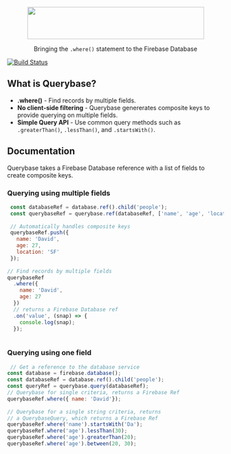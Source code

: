 <p align="center">
  <img height="75px" width="411px" src="https://raw.githubusercontent.com/davideast/Querybase/master/logos/logo-large.png">
  <p align="center">Bringing the <code>.where()</code> statement to the Firebase Database</p>
</p>

[![Build Status](https://travis-ci.org/davideast/Querybase.svg?branch=master)](https://travis-ci.org/davideast/Querybase)

## What is Querybase?

- **.where()** - Find records by multiple fields.
- **No client-side filtering** - Querybase genererates composite keys to provide querying on multiple fields.
- **Simple Query API** - Use common query methods such as `.greaterThan()`, `.lessThan()`, and `.startsWith()`.

## Documentation

Querybase takes a Firebase Database reference with a list of fields to create composite keys. 

### Querying using multiple fields

```js
 const databaseRef = database.ref().child('people');
 const querybaseRef = querybase.ref(databaseRef, ['name', 'age', 'location']);
 
 // Automatically handles composite keys
 querybaseRef.push({ 
   name: 'David',
   age: 27,
   location: 'SF'
 });
 
// Find records by multiple fields
querybaseRef
  .where({
    name: 'David',
    age: 27
  })
  // returns a Firebase Database ref
  .on('value', (snap) => {
    console.log(snap);
  });
 
 ```
 
### Querying using one field
 
 ```js
  // Get a reference to the database service
 const database = firebase.database();
 const databaseRef = database.ref().child('people');
 const queryRef = querybase.query(databaseRef);
 // Querybase for single criteria, returns a Firebase Ref
 querybaseRef.where({ name: 'David'});
  
 // Querybase for a single string criteria, returns
 // a QuerybaseQuery, which returns a Firebase Ref
 querybaseRef.where('name').startsWith('Da');
 querybaseRef.where('age').lessThan(30);
 querybaseRef.where('age').greaterThan(20);
 querybaseRef.where('age').between(20, 30);
 ```
